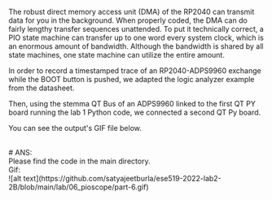 
The robust direct memory access unit (DMA) of the RP2040 can transmit data for you in the background. When properly coded, the DMA can do fairly lengthy transfer sequences unattended. To put it technically correct, a PIO state machine can transfer up to one word every system clock, which is an enormous amount of bandwidth. Although the bandwidth is shared by all state machines, one state machine can utilize the entire amount.

In order to record a timestamped trace of an RP2040-ADPS9960 exchange while the BOOT button is pushed, we adapted the logic analyzer example from the datasheet.


Then, using the stemma QT Bus of an ADPS9960 linked to the first QT PY board running the lab 1 Python code, we connected a second QT Py board.



You can see the output's GIF file below.

<br />
# ANS:<br />
Please find the code in the main directory.<br />
Gif:<br />
![alt text](https://github.com/satyajeetburla/ese519-2022-lab2-2B/blob/main/lab/06_pioscope/part-6.gif)<br />





